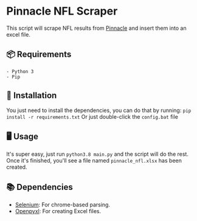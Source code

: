 # Pinnacle NFL Scraper

This script will scrape NFL results from [Pinnacle](https://www.pinnacle.com/) and insert them into an excel file.

## 📦 Requirements
```
- Python 3
- Pip
```

## 🔧 Installation

You just need to install the dependencies, you can do that by running: `pip install -r requirements.txt`
Or just double-click the `config.bat` file

## 🖥️ Usage

It's super easy, just run `python3.8 main.py` and the script will do the rest.
Once it's finished, you'll see a file named `pinnacle_nfl.xlsx` has been created.


## 📚 Dependencies

* [Selenium](https://github.com/SeleniumHQ/selenium/): For chrome-based parsing.
* [Openpyxl](https://github.com/chronossc/openpyxl): For creating Excel files.
